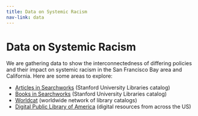```yaml
---
title: Data on Systemic Racism
nav-link: data
---
```

<div class="row p-3">
    <div class="col-12">
        <div class="row">
            <div class="col">
                <h1>Data on Systemic Racism</h1>
                <div class="row">
                    <div class="col">
                        <p>We are gathering data to show the interconnectedness of differing policies and their impact on systemic racism in the San Francisco Bay area and California.  Here are some areas to explore:</p>
                        <ul>
                        <li><a href="https://searchworks.stanford.edu/articles?search_field=search&q=housing+AND+polic*+AND+Bay+Area">Articles in Searchworks</a> (Stanford University Libraries catalog)</li>
                        <li><a href="https://searchworks.stanford.edu/?search_field=search&q=housing+AND+polic*+AND+Bay+Area">Books in Searchworks</a> (Stanford University Libraries catalog)</li>
                        <li><a href="https://www.worldcat.org/search?q=housing+AND+policing+AND+Bay+Area">Worldcat</a> (worldwide network of library catalogs)</li>
                        <li><a href="https://dp.la/search?q=housing+AND+police+AND+California">Digital Public Library of America</a> (digital resources from across the US)</li>
                        </ul>
                    </div>
                </div>
            </div>
        </div>
    </div>
</div>
